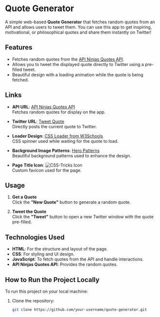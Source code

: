 # Quote Generator

A simple web-based **Quote Generator** that fetches random quotes from an API and allows users to tweet them. You can use this app to get inspiring, motivational, or philosophical quotes and share them instantly on Twitter!

## Features
- Fetches random quotes from the [API Ninjas Quotes API](https://www.api-ninjas.com/api).
- Allows you to tweet the displayed quote directly to Twitter using a pre-filled tweet.
- Beautiful design with a loading animation while the quote is being fetched.

## Links
- **API URL**: [API Ninjas Quotes API](https://www.api-ninjas.com/api)  
  Fetches random quotes for display on the app.
  
- **Twitter URL**: [Tweet Quote](https://twitter.com/intent/tweet?)  
  Directly posts the current quote to Twitter.

- **Loader Design**: [CSS Loader from W3Schools](https://www.w3schools.com/howto/howto_css_loader.asp)  
  CSS spinner used while waiting for the quote to load.

- **Background Image Patterns**: [Hero Patterns](https://heropatterns.com/)  
  Beautiful background patterns used to enhance the design.

- **Page Title Icon**: ![CSS-Tricks Icon](https://www.google.com/s2/u/0/favicons?domain=css-tricks.com)  
  Custom favicon used for the page.

## Usage

1. **Get a Quote**  
   Click the **"New Quote"** button to generate a random quote.

2. **Tweet the Quote**  
   Click the **"Tweet"** button to open a new Twitter window with the quote pre-filled.

## Technologies Used
- **HTML**: For the structure and layout of the page.
- **CSS**: For styling and UI design.
- **JavaScript**: To fetch quotes from the API and handle interactions.
- **API Ninjas Quotes API**: Provides the random quotes.

## How to Run the Project Locally

To run this project on your local machine:

1. Clone the repository:
   ```bash
   git clone https://github.com/your-username/quote-generator.git
